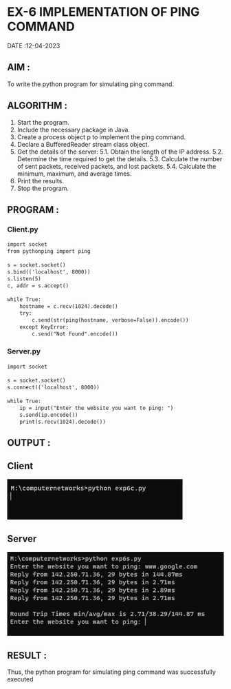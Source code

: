 # EX-6 IMPLEMENTATION OF PING COMMAND

DATE :12-04-2023

## AIM :
To write the python program for simulating ping command.


## ALGORITHM :

1. Start the program.
2. Include the necessary package in Java.
3. Create a process object p to implement the ping command.
4. Declare a BufferedReader stream class object.
5. Get the details of the server:
  5.1. Obtain the length of the IP address.
  5.2. Determine the time required to get the details.
  5.3. Calculate the number of sent packets, received packets, and lost packets.
  5.4. Calculate the minimum, maximum, and average times.
6. Print the results.
7. Stop the program.
## PROGRAM :
### Client.py
```
import socket
from pythonping import ping

s = socket.socket()
s.bind(('localhost', 8000))
s.listen(5)
c, addr = s.accept()

while True:
    hostname = c.recv(1024).decode()
    try:
        c.send(str(ping(hostname, verbose=False)).encode())
    except KeyError:
        c.send("Not Found".encode())

```
### Server.py
```
import socket

s = socket.socket()
s.connect(('localhost', 8000))

while True:
    ip = input("Enter the website you want to ping: ")
    s.send(ip.encode())
    print(s.recv(1024).decode())
```

## OUTPUT :

## Client
![](6c.png)
## Server
![](6s.png)

## RESULT :
Thus, the python program for simulating ping command was successfully executed
